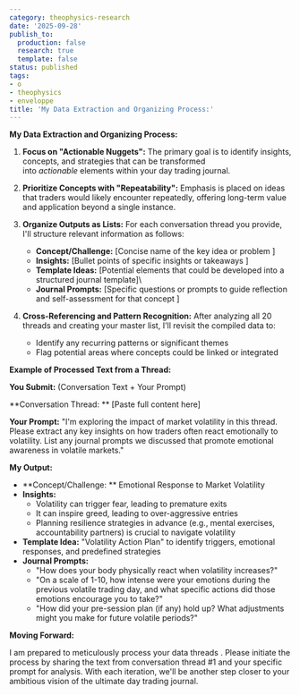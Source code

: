 ```yaml
---
category: theophysics-research
date: '2025-09-28'
publish_to:
  production: false
  research: true
  template: false
status: published
tags:
- o
- theophysics
- enveloppe
title: 'My Data Extraction and Organizing Process:'
---
```

   
**My Data Extraction and Organizing Process:**   
   
1. **Focus on "Actionable Nuggets":** The primary goal is to identify insights, concepts, and strategies that can be transformed into _actionable_ elements within your day trading journal.   
       
2. **Prioritize Concepts with "Repeatability":** Emphasis is placed on ideas that traders would likely encounter repeatedly, offering long-term value and application beyond a single instance.   
       
3. **Organize Outputs as Lists:** For each conversation thread you provide, I'll structure relevant information as follows:   
       
   
    - **Concept/Challenge:** [Concise name of the key idea or problem ]   
    - **Insights:** [Bullet points of specific insights or takeaways ]   
    - **Template Ideas:** [Potential elements that could be developed into a structured journal template]\   
    - **Journal Prompts:** [Specific questions or prompts to guide reflection and self-assessment for that concept ]   
4. **Cross-Referencing and Pattern Recognition:** After analyzing all 20 threads and creating your master list, I'll revisit the compiled data to:   
       
   
    - Identify any recurring patterns or significant themes   
    - Flag potential areas where concepts could be linked or integrated   
   
**Example of Processed Text from a Thread:**   
   
**You Submit:** (Conversation Text + Your Prompt)   
   
**Conversation Thread: ** [Paste full content here]   
   
**Your Prompt:** "I'm exploring the impact of market volatility in this thread. Please extract any key insights on how traders often react emotionally to volatility. List any journal prompts we discussed that promote emotional awareness in volatile markets."   
   
**My Output:**   
   
   
- **Concept/Challenge: ** Emotional Response to Market Volatility   
- **Insights:**   
    - Volatility can trigger fear, leading to premature exits   
    - It can inspire greed, leading to over-aggressive entries   
    - Planning resilience strategies in advance (e.g., mental exercises, accountability partners) is crucial to navigate volatility   
- **Template Idea:** "Volatility Action Plan" to identify triggers, emotional responses, and predefined strategies   
- **Journal Prompts:**   
    - "How does your body physically react when volatility increases?"   
    - "On a scale of 1-10, how intense were your emotions during the previous volatile trading day, and what specific actions did those emotions encourage you to take?"   
    - "How did your pre-session plan (if any) hold up? What adjustments might you make for future volatile periods?"   
   
**Moving Forward:**   
   
I am prepared to meticulously process your data threads . Please initiate the process by sharing the text from conversation thread #1 and your specific prompt for analysis. With each iteration, we'll be another step closer to your ambitious vision of the ultimate day trading journal.